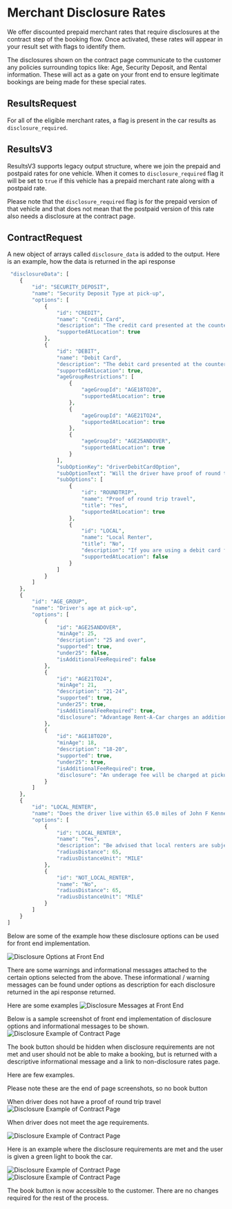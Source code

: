 # Merchant Disclosure Rates
We offer discounted prepaid merchant rates that require disclosures at the contract step of the booking flow. Once activated, these rates will appear in your result set with flags to identify them.

The disclosures shown on the contract page communicate to the customer any policies surrounding topics like: Age, Security Deposit, and Rental information. These will act as a gate on your front end to ensure legitimate bookings are being made for these special rates. 


## ResultsRequest
For all of the eligible merchant rates, a flag is present in the car results as `disclosure_required`.

## ResultsV3
ResultsV3 supports legacy output structure, where we join the prepaid and postpaid rates for one vehicle. When it comes to `disclosure_required` flag it will be set to `true` if this vehicle has a prepaid merchant rate along with a postpaid rate. 

Please note that the `disclosure_required` flag is for the prepaid version of that vehicle and that does not mean that the postpaid version of this rate also needs a disclosure at the contract page.

## ContractRequest
A new object of arrays called `disclosure_data` is added to the output.
Here is an example, how the data is returned in the api response

```php
 "disclosureData": [
    {
        "id": "SECURITY_DEPOSIT",
        "name": "Security Deposit Type at pick-up",
        "options": [
            {
                "id": "CREDIT",
                "name": "Credit Card",
                "description": "The credit card presented at the counter must be in the primary driver’s name. The amount of credit required depends on car type, rental period, and optional items. Debit cards cannot be used as credit for car rentals.",
                "supportedAtLocation": true
            },
            {
                "id": "DEBIT",
                "name": "Debit Card",
                "description": "The debit card presented at the counter must be in the primary driver's name. Any funds used for the deposit cannot be accessed until after the car is returned. The amount required depends upon car type, rental period, and optional items.",
                "supportedAtLocation": true,
                "ageGroupRestrictions": [
                    {
                        "ageGroupId": "AGE18TO20",
                        "supportedAtLocation": true
                    },
                    {
                        "ageGroupId": "AGE21TO24",
                        "supportedAtLocation": true
                    },
                    {
                        "ageGroupId": "AGE25ANDOVER",
                        "supportedAtLocation": true
                    }
                ],
                "subOptionKey": "driverDebitCardOption",
                "subOptionText": "Will the driver have proof of round trip travel?",
                "subOptions": [
                    {
                        "id": "ROUNDTRIP",
                        "name": "Proof of round trip travel",
                        "title": "Yes",
                        "supportedAtLocation": true
                    },
                    {
                        "id": "LOCAL",
                        "name": "Local Renter",
                        "title": "No",
                        "description": "If you are using a debit card for the security deposit you must have proof of round trip travel (for example, your airline ticket). Can you use a credit card instead?",
                        "supportedAtLocation": false
                    }
                ]
            }
        ]
    },
    {
        "id": "AGE_GROUP",
        "name": "Driver's age at pick-up",
        "options": [
            {
                "id": "AGE25ANDOVER",
                "minAge": 25,
                "description": "25 and over",
                "supported": true,
                "under25": false,
                "isAdditionalFeeRequired": false
            },
            {
                "id": "AGE21TO24",
                "minAge": 21,
                "description": "21-24",
                "supported": true,
                "under25": true,
                "isAdditionalFeeRequired": true,
                "disclosure": "Advantage Rent-A-Car charges an additional fee at pickup for renters under the age of 25."
            },
            {
                "id": "AGE18TO20",
                "minAge": 18,
                "description": "18-20",
                "supported": true,
                "under25": true,
                "isAdditionalFeeRequired": true,
                "disclosure": "An underage fee will be charged at pickup for renters under the age of 21."
            }
        ]
    },
    {
        "id": "LOCAL_RENTER",
        "name": "Does the driver live within 65.0 miles of John F Kennedy Intl Airport?",
        "options": [
            {
                "id": "LOCAL_RENTER",
                "name": "Yes",
                "description": "Be advised that local renters are subject to mileage restrictions and can only rent certain car classes. Please read the partner policy for details.",
                "radiusDistance": 65,
                "radiusDistanceUnit": "MILE"
            },
            {
                "id": "NOT_LOCAL_RENTER",
                "name": "No",
                "radiusDistance": 65,
                "radiusDistanceUnit": "MILE"
            }
        ]
    }
]
```

Below are some of the example how these disclosure options can be used for front end implementation.

![Disclosure Options at Front End](https://raw.githubusercontent.com/priceline-partner-network/api-documentation/master/src/assets/guides/Car-Disclosure-Questions.png)

There are some warnings and informational messages attached to the certain options selected from the above. These informational / warning messages can be found under options as description for each disclosure returned in the api response returned.

Here are some examples
![Disclosure Messages at Front End](https://raw.githubusercontent.com/priceline-partner-network/api-documentation/master/src/assets/guides/Car-Disclosure-Warning-and-Informational-Messages.png)

Below is a sample screenshot of front end implementation of disclosure options and informational messages to be shown.
![Disclosure Example of Contract Page](https://raw.githubusercontent.com/priceline-partner-network/api-documentation/master/src/assets/guides/Car-Disclosure-Advantage-Example.png)

The book button should be hidden when disclosure requirements are not met and user should not be able to make a booking, but is returned with a descriptive informational message and a link to non-disclosure rates page. 

Here are few examples.

Please note these are the end of page screenshots, so no book button 

When driver does not have a proof of round trip travel
![Disclosure Example of Contract Page](https://raw.githubusercontent.com/priceline-partner-network/api-documentation/master/src/assets/guides/Car-disclosure-debit-no-proof-of-travel.png)


When driver does not meet the age requirements.

![Disclosure Example of Contract Page](https://raw.githubusercontent.com/priceline-partner-network/api-documentation/master/src/assets/guides/Car-disclosure-driver-under-age.png)

Here is an example where the disclosure requirements are met and the user is given a green light to book the car. 

![Disclosure Example of Contract Page](https://raw.githubusercontent.com/priceline-partner-network/api-documentation/master/src/assets/guides/Car-disclosures-met-one.png)
![Disclosure Example of Contract Page](https://raw.githubusercontent.com/priceline-partner-network/api-documentation/master/src/assets/guides/Car-disclosures-met-two.png)

The book button is now accessible to the customer. There are no changes required for the rest of the process.